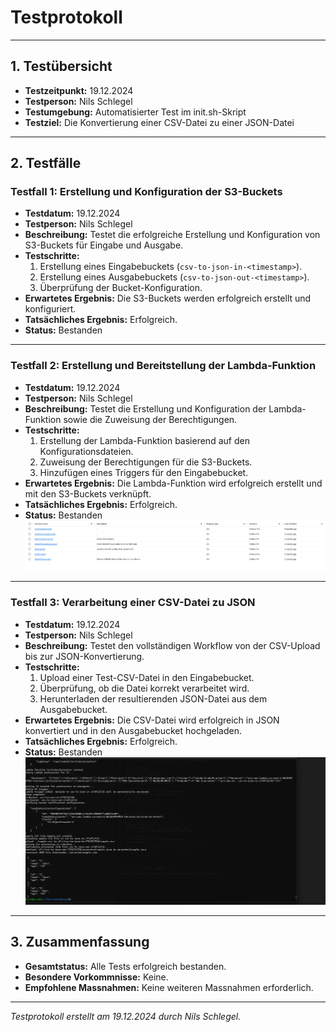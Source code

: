 # Testprotokoll

---

## 1. Testübersicht

- **Testzeitpunkt:** 19.12.2024  
- **Testperson:** Nils Schlegel  
- **Testumgebung:** Automatisierter Test im init.sh-Skript  
- **Testziel:** Die Konvertierung einer CSV-Datei zu einer JSON-Datei  

---

## 2. Testfälle

### Testfall 1: Erstellung und Konfiguration der S3-Buckets

- **Testdatum:** 19.12.2024  
- **Testperson:** Nils Schlegel  
- **Beschreibung:** Testet die erfolgreiche Erstellung und Konfiguration von S3-Buckets für Eingabe und Ausgabe.  
- **Testschritte:**  
  1. Erstellung eines Eingabebuckets (`csv-to-json-in-<timestamp>`).  
  2. Erstellung eines Ausgabebuckets (`csv-to-json-out-<timestamp>`).  
  3. Überprüfung der Bucket-Konfiguration.  
- **Erwartetes Ergebnis:** Die S3-Buckets werden erfolgreich erstellt und konfiguriert.  
- **Tatsächliches Ergebnis:** Erfolgreich.  
- **Status:** Bestanden  

---

### Testfall 2: Erstellung und Bereitstellung der Lambda-Funktion

- **Testdatum:** 19.12.2024  
- **Testperson:** Nils Schlegel  
- **Beschreibung:** Testet die Erstellung und Konfiguration der Lambda-Funktion sowie die Zuweisung der Berechtigungen.  
- **Testschritte:**  
  1. Erstellung der Lambda-Funktion basierend auf den Konfigurationsdateien.  
  2. Zuweisung der Berechtigungen für die S3-Buckets.  
  3. Hinzufügen eines Triggers für den Eingabebucket.  
- **Erwartetes Ergebnis:** Die Lambda-Funktion wird erfolgreich erstellt und mit den S3-Buckets verknüpft.  
- **Tatsächliches Ergebnis:** Erfolgreich.  
- **Status:** Bestanden  
![Testfall 2 Screenshot](https://raw.githubusercontent.com/MitjaCH/CsvToJsonService/main/docs/testcases/testcase_1.png)

---

### Testfall 3: Verarbeitung einer CSV-Datei zu JSON

- **Testdatum:** 19.12.2024  
- **Testperson:** Nils Schlegel  
- **Beschreibung:** Testet den vollständigen Workflow von der CSV-Upload bis zur JSON-Konvertierung.  
- **Testschritte:**  
  1. Upload einer Test-CSV-Datei in den Eingabebucket.  
  2. Überprüfung, ob die Datei korrekt verarbeitet wird.  
  3. Herunterladen der resultierenden JSON-Datei aus dem Ausgabebucket.  
- **Erwartetes Ergebnis:** Die CSV-Datei wird erfolgreich in JSON konvertiert und in den Ausgabebucket hochgeladen.  
- **Tatsächliches Ergebnis:** Erfolgreich.  
- **Status:** Bestanden  
![Testfall 3 Screenshot](https://raw.githubusercontent.com/MitjaCH/CsvToJsonService/main/docs/testcases/testcase_2.png)

---

## 3. Zusammenfassung

- **Gesamtstatus:** Alle Tests erfolgreich bestanden.  
- **Besondere Vorkommnisse:** Keine.  
- **Empfohlene Massnahmen:** Keine weiteren Massnahmen erforderlich.  

--- 

*Testprotokoll erstellt am 19.12.2024 durch Nils Schlegel.*
